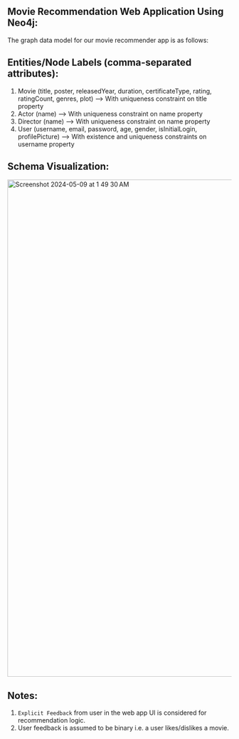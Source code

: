 Movie Recommendation Web Application Using Neo4j:
------------------------------------------------
The graph data model for our movie recommender app is as follows:

Entities/Node Labels (comma-separated attributes):
--------------------------------------------------
1. Movie (title, poster, releasedYear, duration, certificateType, rating, ratingCount, genres, plot) --> With uniqueness constraint on title property
2. Actor (name) --> With uniqueness constraint on name property
3. Director (name) --> With uniqueness constraint on name property
4. User (username, email, password, age, gender, isInitialLogin, profilePicture) --> With existence and uniqueness constraints on username property

Schema Visualization:
---------------------
<img width="1114" alt="Screenshot 2024-05-09 at 1 49 30 AM" src="https://github.com/DeviSuryaKumari/CS157C-team6/assets/11540016/7727114f-0cb4-4810-871c-fd939c3c4787">

Notes:
-----
1. `Explicit Feedback` from user in the web app UI is considered for recommendation logic.
2.  User feedback is assumed to be binary i.e. a user likes/dislikes a movie.
